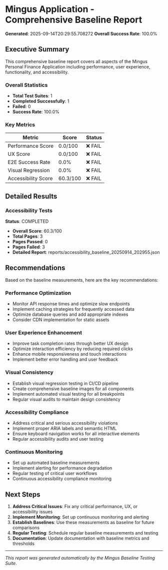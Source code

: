 # Mingus Application - Comprehensive Baseline Report

**Generated**: 2025-09-14T20:29:55.708272
**Overall Success Rate**: 100.0%

## Executive Summary

This comprehensive baseline report covers all aspects of the Mingus Personal Finance Application including performance, user experience, functionality, and accessibility.

### Overall Statistics

- **Total Test Suites**: 1
- **Completed Successfully**: 1
- **Failed**: 0
- **Success Rate**: 100.0%

### Key Metrics

| Metric | Score | Status |
|--------|-------|--------|
| Performance Score | 0.0/100 | ❌ FAIL |
| UX Score | 0.0/100 | ❌ FAIL |
| E2E Success Rate | 0.0% | ❌ FAIL |
| Visual Regression | 0.0% | ❌ FAIL |
| Accessibility Score | 60.3/100 | ❌ FAIL |

## Detailed Results

### Accessibility Tests

**Status**: COMPLETED

- **Overall Score**: 60.3/100
- **Total Pages**: 3
- **Pages Passed**: 0
- **Pages Failed**: 3
- **Detailed Report**: reports/accessibility_baseline_20250914_202955.json

## Recommendations

Based on the baseline measurements, here are the key recommendations:

### Performance Optimization
- Monitor API response times and optimize slow endpoints
- Implement caching strategies for frequently accessed data
- Optimize database queries and add appropriate indexes
- Consider CDN implementation for static assets

### User Experience Enhancement
- Improve task completion rates through better UX design
- Optimize interaction efficiency by reducing required clicks
- Enhance mobile responsiveness and touch interactions
- Implement better error handling and user feedback

### Visual Consistency
- Establish visual regression testing in CI/CD pipeline
- Create comprehensive baseline images for all components
- Implement automated visual testing for all breakpoints
- Regular visual audits to maintain design consistency

### Accessibility Compliance
- Address critical and serious accessibility violations
- Implement proper ARIA labels and semantic HTML
- Ensure keyboard navigation works for all interactive elements
- Regular accessibility audits and user testing

### Continuous Monitoring
- Set up automated baseline measurements
- Implement alerting for performance degradation
- Regular testing of critical user workflows
- Continuous accessibility compliance monitoring

## Next Steps

1. **Address Critical Issues**: Fix any critical performance, UX, or accessibility issues
2. **Implement Monitoring**: Set up continuous monitoring and alerting
3. **Establish Baselines**: Use these measurements as baseline for future comparisons
4. **Regular Testing**: Schedule regular baseline measurements and testing
5. **Documentation**: Update documentation with baseline metrics and thresholds

---

*This report was generated automatically by the Mingus Baseline Testing Suite.*
